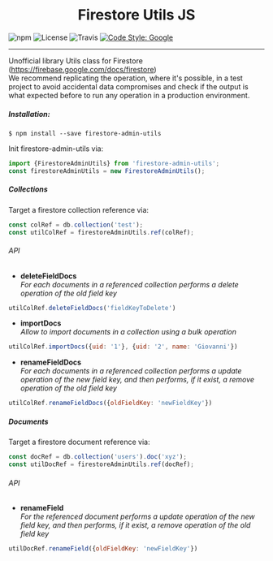 <div align="center">
  <h1>Firestore Utils JS</h1>
</div>

![npm](https://img.shields.io/npm/v/firestore-admin-utils.svg)
![License](https://img.shields.io/github/license/39ro/firestore-admin-utils)
![Travis](https://img.shields.io/travis/39ro/firestore-admin-utils)
[![Code Style: Google](https://img.shields.io/badge/code%20style-google-blueviolet.svg)](https://github.com/google/gts)

<hr>


Unofficial library Utils class for Firestore (https://firebase.google.com/docs/firestore)
<br>
We recommend replicating the operation, where it's possible, in a test project to avoid accidental data compromises and check if the output is what expected before to run any operation in a production environment.

##### Installation:
```
$ npm install --save firestore-admin-utils
```

Init firestore-admin-utils via:
```javascript
import {FirestoreAdminUtils} from 'firestore-admin-utils';
const firestoreAdminUtils = new FirestoreAdminUtils();
```


##### Collections
Target a firestore collection reference via:
```javascript
const colRef = db.collection('test');
const utilColRef = firestoreAdminUtils.ref(colRef);
```

###### API

- **deleteFieldDocs**<br>
_For each documents in a referenced collection performs a delete operation of the old field key_
```javascript
utilColRef.deleteFieldDocs('fieldKeyToDelete')
```

- **importDocs**<br>
_Allow to import documents in a collection using a bulk operation_
```javascript
utilColRef.importDocs({uid: '1'}, {uid: '2', name: 'Giovanni'})
```

- **renameFieldDocs**<br>
_For each documents in a referenced collection performs a update operation of the new field key, and then performs, if it exist, a remove operation of the old field key_
```javascript
utilColRef.renameFieldDocs({oldFieldKey: 'newFieldKey'})
```


##### Documents
Target a firestore document reference via:
```javascript
const docRef = db.collection('users').doc('xyz');
const utilDocRef = firestoreAdminUtils.ref(docRef);
```

###### API

- **renameField**<br>
_For the referenced document performs a update operation of the new field key, and then performs, if it exist, a remove operation of the old field key_
```javascript
utilDocRef.renameField({oldFieldKey: 'newFieldKey'})
```

[license-url]: https://github.com/prescottprue/fireadmin/blob/master/LICENSE
